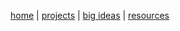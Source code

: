 [home](https://sanduran.github.io) | [projects](https://sanduran.github.io/projects) | [big ideas](https://sanduran.github.io/projects) | [resources](https://sanduran.github.io/projects)
